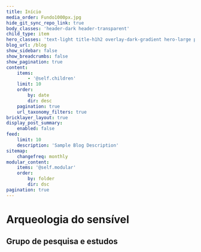 ```yaml
---
title: Início
media_order: Fundo1000px.jpg
hide_git_sync_repo_link: true
body_classes: 'header-dark header-transparent'
child_type: item
hero_classes: 'text-light title-h1h2 overlay-dark-gradient hero-large parallax'
blog_url: /blog
show_sidebar: false
show_breadcrumbs: false
show_pagination: true
content:
    items:
        - '@self.children'
    limit: 10
    order:
        by: date
        dir: desc
    pagination: true
    url_taxonomy_filters: true
bricklayer_layout: true
display_post_summary:
    enabled: false
feed:
    limit: 10
    description: 'Sample Blog Description'
sitemap:
    changefreq: monthly
modular_content:
    items: '@self.modular'
    order:
        by: folder
        dir: dsc
pagination: true
---
```


# **Arqueologia do sensível**
## Grupo de pesquisa e estudos
